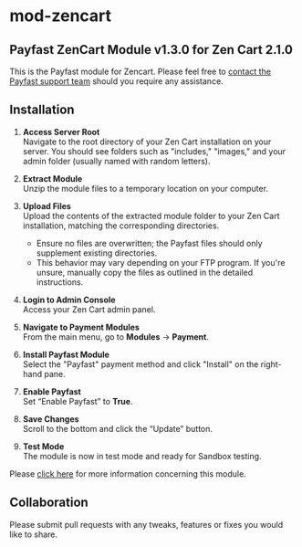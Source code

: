 # mod-zencart

## Payfast ZenCart Module v1.3.0 for Zen Cart 2.1.0

This is the Payfast module for Zencart. Please feel free
to [contact the Payfast support team](https://payfast.io/contact/) should you require any assistance.

## Installation

1. **Access Server Root**  
   Navigate to the root directory of your Zen Cart installation on your server. You should see folders such as "includes," "images," and your admin folder (usually named with random letters).

2. **Extract Module**  
   Unzip the module files to a temporary location on your computer.

3. **Upload Files**  
   Upload the contents of the extracted module folder to your Zen Cart installation, matching the corresponding directories.
      - Ensure no files are overwritten; the Payfast files should only supplement existing directories.
      - This behavior may vary depending on your FTP program. If you're unsure, manually copy the files as outlined in the detailed instructions.

4. **Login to Admin Console**  
   Access your Zen Cart admin panel.

5. **Navigate to Payment Modules**  
   From the main menu, go to **Modules** → **Payment**.

6. **Install Payfast Module**  
   Select the "Payfast" payment method and click "Install" on the right-hand pane.

7. **Enable Payfast**  
   Set “Enable Payfast” to **True**.

8. **Save Changes**  
   Scroll to the bottom and click the “Update” button.

9. **Test Mode**  
   The module is now in test mode and ready for Sandbox testing.

Please [click here](https://payfast.io/integration/plugins/zen-cart/) for more information concerning this
module.

## Collaboration

Please submit pull requests with any tweaks, features or fixes you would like to share.
